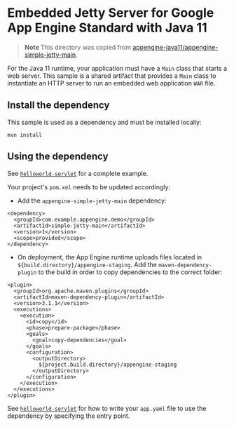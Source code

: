 # Embedded Jetty Server for Google App Engine Standard with Java 11

> **Note**
> This directory was copied from [appengine-java11/appengine-simple-jetty-main](https://github.com/GoogleCloudPlatform/java-docs-samples/tree/main/appengine-java11/appengine-simple-jetty-main).

For the Java 11 runtime, your application must have a `Main` class that starts a
web server. This sample is a shared artifact that provides a `Main` class to
instantiate an HTTP server to run an embedded web application `WAR` file.

## Install the dependency

This sample is used as a dependency and must be installed locally:

```
mvn install
```

## Using the dependency

See [`helloworld-servlet`](../helloworld-servlet) for a complete example.

Your project's `pom.xml` needs to be updated accordingly:

- Add the `appengine-simple-jetty-main` dependency:

```
<dependency>
  <groupId>com.example.appengine.demo</groupId>
  <artifactId>simple-jetty-main</artifactId>
  <version>1</version>
  <scope>provided</scope>
</dependency>
```

- On deployment, the App Engine runtime uploads files located in
`${build.directory}/appengine-staging`. Add the `maven-dependency-plugin` to
the build in order to copy dependencies to the correct folder:

```
<plugin>
  <groupId>org.apache.maven.plugins</groupId>
  <artifactId>maven-dependency-plugin</artifactId>
  <version>3.1.1</version>
  <executions>
    <execution>
      <id>copy</id>
      <phase>prepare-package</phase>
      <goals>
        <goal>copy-dependencies</goal>
      </goals>
      <configuration>
        <outputDirectory>
          ${project.build.directory}/appengine-staging
        </outputDirectory>
      </configuration>
    </execution>
  </executions>
</plugin>
```

See [`helloworld-servlet`](../helloworld-servlet) for how to write your
`app.yaml` file to use the dependency by specifying the entry point.
